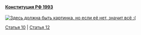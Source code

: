 #### [Конституция РФ 1993](https://lalawland.github.io/eurasia/russia/const)

[![Здесь должна быть картинка, но если её нет, значит всё :(](https://sun9-west.userapi.com/sun9-4/s/v1/ig2/DI2k8kAyYoj3s1hdgCBf6roVW-HpTH1WeqZD2hAOHnXmleUd86buQyzuQjOMEWH4-5afYNcryNCTAJm8LNKeovS4.jpg?size=1280x720&quality=95&type=album)](https://sun9-west.userapi.com/sun9-4/s/v1/ig2/DI2k8kAyYoj3s1hdgCBf6roVW-HpTH1WeqZD2hAOHnXmleUd86buQyzuQjOMEWH4-5afYNcryNCTAJm8LNKeovS4.jpg?size=1280x720&quality=95&type=album)

[Статья 10](https://lalawland.github.io/eurasia/russia/const/art10) | [Статья 12](https://lalawland.github.io/eurasia/russia/const/art12)
